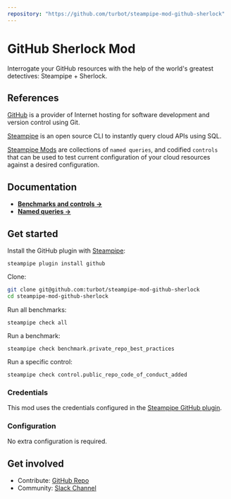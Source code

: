```yaml
---
repository: "https://github.com/turbot/steampipe-mod-github-sherlock"
---
```


# GitHub Sherlock Mod

Interrogate your GitHub resources with the help of the world's greatest detectives: Steampipe + Sherlock.

## References

[GitHub](https://github.com/) is a provider of Internet hosting for software development and version control using Git.

[Steampipe](https://steampipe.io) is an open source CLI to instantly query cloud APIs using SQL.

[Steampipe Mods](https://steampipe.io/docs/steampipe-mods/) are collections of `named queries`, and codified `controls` that can be used to test current configuration of your cloud resources against a desired configuration.


## Documentation

- **[Benchmarks and controls →](https://hub.steampipe.io/mods/turbot/github_sherlock/controls)**
- **[Named queries →](https://hub.steampipe.io/mods/turbot/github_sherlock/queries)**

## Get started

Install the GitHub plugin with [Steampipe](https://steampipe.io):
```shell
steampipe plugin install github
```

Clone:
```sh
git clone git@github.com:turbot/steampipe-mod-github-sherlock
cd steampipe-mod-github-sherlock
```

Run all benchmarks:
```shell
steampipe check all
```

Run a benchmark:
```shell
steampipe check benchmark.private_repo_best_practices
```

Run a specific control:
```shell
steampipe check control.public_repo_code_of_conduct_added
```

### Credentials

This mod uses the credentials configured in the [Steampipe GitHub plugin](https://hub.steampipe.io/plugins/turbot/github).

### Configuration

No extra configuration is required.

## Get involved

* Contribute: [GitHub Repo](https://github.com/turbot/steampipe-mod-github-sherlock)
* Community: [Slack Channel](https://join.slack.com/t/steampipe/shared_invite/zt-oij778tv-lYyRTWOTMQYBVAbtPSWs3g)
